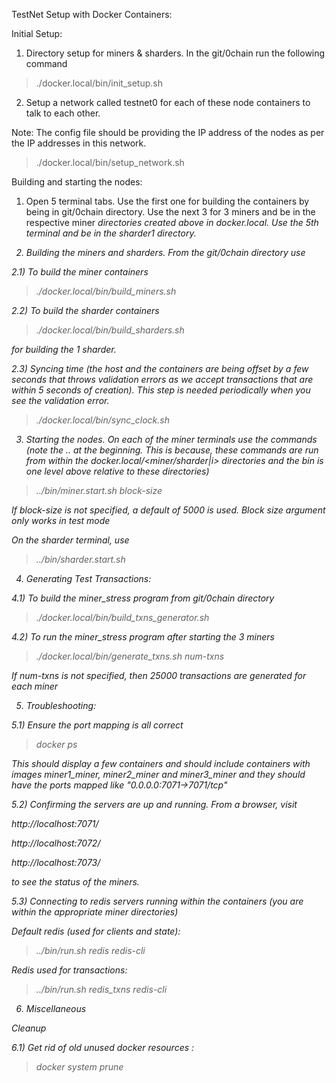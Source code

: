TestNet Setup with Docker Containers:

Initial Setup:

1) Directory setup for miners & sharders. In the git/0chain run the following command

> ./docker.local/bin/init_setup.sh

2) Setup a network called testnet0 for each of these node containers to talk to each other.

Note: The config file should be providing the IP address of the nodes as per the IP addresses in this network.

> ./docker.local/bin/setup_network.sh

Building and starting the nodes:

1) Open 5 terminal tabs. Use the first one for building the containers by being in git/0chain directory.
Use the next 3 for 3 miners and be in the respective miner<i> directories created above in docker.local.
Use the 5th terminal and be in the sharder1 directory.

2) Building the miners and sharders. From the git/0chain directory use

2.1) To build the miner containers

> ./docker.local/bin/build_miners.sh

2.2) To build the sharder containers

> ./docker.local/bin/build_sharders.sh

for building the 1 sharder.

2.3) Syncing time (the host and the containers are being offset by a few seconds that throws validation errors as we accept transactions that are within 5 seconds of creation). This step is needed periodically when you see the validation error.

> ./docker.local/bin/sync_clock.sh

3) Starting the nodes. On each of the miner terminals use the commands (note the .. at the beginning. This is because, these commands are run from within the docker.local/<miner/sharder|i> directories and the bin is one level above relative to these directories)

> ../bin/miner.start.sh block-size

If block-size is not specified, a default of 5000 is used. Block size argument only works in test mode

On the sharder terminal, use

> ../bin/sharder.start.sh

4) Generating Test Transactions:

4.1) To build the miner_stress program from git/0chain directory

> ./docker.local/bin/build_txns_generator.sh

4.2) To run the miner_stress program after starting the 3 miners

> ./docker.local/bin/generate_txns.sh num-txns

If num-txns is not specified, then 25000 transactions are generated for each miner

5) Troubleshooting:

5.1) Ensure the port mapping is all correct

> docker ps

This should display a few containers and should include containers with images miner1_miner, miner2_miner and miner3_miner and they should have the ports mapped like "0.0.0.0:7071->7071/tcp"

5.2) Confirming the servers are up and running. From a browser, visit

http://localhost:7071/

http://localhost:7072/

http://localhost:7073/

to see the status of the miners.

5.3) Connecting to redis servers running within the containers (you are within the appropriate miner directories)

Default redis (used for clients and state):

> ../bin/run.sh redis redis-cli

Redis used for transactions:

> ../bin/run.sh redis_txns redis-cli

6) Miscellaneous

Cleanup

6.1) Get rid of old unused docker resources :

> docker system prune
